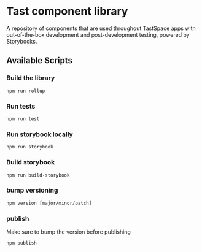 # Tast component library

A repository of components that are used throughout TastSpace apps with out-of-the-box development and post-development testing, powered by Storybooks.

## Available Scripts

### Build the library

```
npm run rollup
```

### Run tests

```
npm run test
```

### Run storybook locally

```
npm run storybook
```

### Build storybook

```
npm run build-storybook
```

### bump versioning

```
npm version [major/minor/patch]
```

### publish

Make sure to bump the version before publishing

```
npm publish
```
